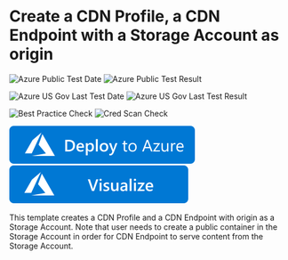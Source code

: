 # Create a CDN Profile, a CDN Endpoint with a Storage Account as origin

![Azure Public Test Date](https://azurequickstartsservice.blob.core.windows.net/badges/quickstarts/microsoft.cdn/cdn-with-storage-account/PublicLastTestDate.svg)
![Azure Public Test Result](https://azurequickstartsservice.blob.core.windows.net/badges/quickstarts/microsoft.cdn/cdn-with-storage-account/PublicDeployment.svg)

![Azure US Gov Last Test Date](https://azurequickstartsservice.blob.core.windows.net/badges/quickstarts/microsoft.cdn/cdn-with-storage-account/FairfaxLastTestDate.svg)
![Azure US Gov Last Test Result](https://azurequickstartsservice.blob.core.windows.net/badges/quickstarts/microsoft.cdn/cdn-with-storage-account/FairfaxDeployment.svg)

![Best Practice Check](https://azurequickstartsservice.blob.core.windows.net/badges/quickstarts/microsoft.cdn/cdn-with-storage-account/BestPracticeResult.svg)
![Cred Scan Check](https://azurequickstartsservice.blob.core.windows.net/badges/quickstarts/microsoft.cdn/cdn-with-storage-account/CredScanResult.svg)

[![Deploy To Azure](https://raw.githubusercontent.com/Azure/azure-quickstart-templates/master/1-CONTRIBUTION-GUIDE/images/deploytoazure.svg?sanitize=true)](https://portal.azure.com/#create/Microsoft.Template/uri/https%3A%2F%2Fraw.githubusercontent.com%2FAzure%2Fazure-quickstart-templates%2Fmaster%2Fquickstarts%2Fmicrosoft.cdn%2Fcdn-with-storage-account%2Fazuredeploy.json)  [![Visualize](https://raw.githubusercontent.com/Azure/azure-quickstart-templates/master/1-CONTRIBUTION-GUIDE/images/visualizebutton.svg?sanitize=true)](http://armviz.io/#/?load=https%3A%2F%2Fraw.githubusercontent.com%2FAzure%2Fazure-quickstart-templates%2Fmaster%2Fquickstarts%2Fmicrosoft.cdn%2Fcdn-with-storage-account%2Fazuredeploy.json)

This template creates a CDN Profile and a CDN Endpoint with origin as a Storage Account. Note that user needs to create a public container in the Storage Account in order for CDN Endpoint to serve content from the Storage Account.


